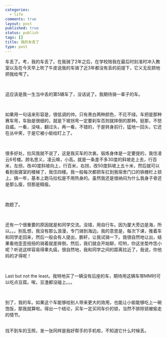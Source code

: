 ```yaml
--- 
categories: 
  - life
comments: true
layout: post
published: true
status: publish
tags: []
title: 我的车丢了
type: post
---
```

<div id="msgcns!3725CC0EE38B1F6!2024" class="bvMsg"> 

车丢了。考，我的车丢了。在我骑了<span lang="EN-US">2</span>年之后，在学校陪我在最后时刻准时冲入教室以及在今天早上吹了牛皮说我的车骑了近<span lang="EN-US">3</span>年都没有丢的前提下，它义无反顾地把我给甩了。

<span lang="EN-US"> </span>

这应该是我一生当中丢的第<span lang="EN-US">5</span>辆车了，没话说了。我期待骑一辈子的车。

<span lang="EN-US"> </span>

如果用一句话来形容是，很低调的帅。只有黑白两种颜色，不花不绿。车把是那种赛车弯，车胎是很细的，就是下坡拐弯一定要刹车否则就摔倒的那种。挺那，不怒自威。一看，没啥，翻过头，再一看，不错的，于是转身前行，猛地一回头，它还在丛中笑，于是它被小偷给盯上了。

<span lang="EN-US"> </span>

很多好处，拉风我就不说了，这是我买车的次衷。锻炼身体是一定要提的，我住凌云<span lang="EN-US">6</span>号楼。顾名思义，凌云嘛，小高。就是一条差不多<span lang="EN-US">30</span>度的斜坡走上去，行百米，左拐，改<span lang="EN-US">40</span>度斜坡向上，行百米，右拐，改<span lang="EN-US">50</span>度斜坡上五十米，然后就可以看到我寝室的楼梯了，我住四楼。我一般每次都把车扛到我宿舍门口的铁栅栏上锁上。搞一年，基本上跑马拉松是不用热身的。虽然我还是很纳闷为什么我身子骨还是那么瘦，但那是精瘦。

<span lang="EN-US"> </span>

跑题了。

<span lang="EN-US"> </span>

还有一个很重要的原因就是和同学交流。没错，用自行车。因为厦大旁边是海，所以。。。别乱想，我没有那么浪漫，专门骑到海边。我的意思是，每次下课，推着车和同学走回来，然后一般会有人提出，鹏轩，让我试骑一下。我很自然地让出，结果看他歪歪扭扭的骑着就差摔倒，然后，我们就会开始聊，哎哟，你这坐垫咋恁小呢？听说这样容易得睾丸癌，很自然地，我和同学之间的距离拉近了，我说，你他妈的才得呢！

<span lang="EN-US"> </span>

<span lang="EN-US">Last but not the least</span>。我特地买了一辆没有后座的车，期待用这辆车带<span lang="EN-US">MM</span>时可以吃点豆腐。唉，豆渣都没碰上。。。

<span lang="EN-US"> </span>

别了，我的车。如果这个车能够给别人带来更大的效用，也能让小偷能够吃上一碗饱饭，那我就算啦。得出一个结论，买车一定买同车价的锁，当然不排除锁被偷走的情节。<br>

<img src="http://photo1.bababian.com/upload12/20080724/A4F88623FF49BDB685881C9DC18900A5_500.jpg" alt=""><br><br>找不到车的玉照，发一张同样是我好帮手的手机啦，不知道它什么时候丢。<br>
</div>
